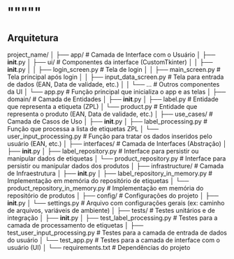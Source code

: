 # """""

## Arquitetura

project_name/
│
├── app/                           # Camada de Interface com o Usuário
│   ├── __init__.py
│   ├── ui/                        # Componentes da interface (CustomTkinter)
│   │   ├── __init__.py
│   │   ├── login_screen.py        # Tela de login
│   │   ├── main_screen.py         # Tela principal após login
│   │   ├── input_data_screen.py   # Tela para entrada de dados (EAN, Data de validade, etc.)
│   │   └── ...                    # Outros componentes da UI
│   └── app.py                     # Função principal que inicializa o app e as telas
│
├── domain/                        # Camada de Entidades
│   ├── __init__.py
│   ├── label.py                   # Entidade que representa a etiqueta (ZPL)
│   └── product.py                 # Entidade que representa o produto (EAN, Data de validade, etc.)
│
├── use_cases/                     # Camada de Casos de Uso
│   ├── __init__.py
│   ├── label_processing.py        # Função que processa a lista de etiquetas ZPL
│   └── user_input_processing.py   # Função para tratar os dados inseridos pelo usuário (EAN, etc.)
│
├── interfaces/                    # Camada de Interfaces (Abstração)
│   ├── __init__.py
│   ├── label_repository.py        # Interface para persistir ou manipular dados de etiquetas
│   └── product_repository.py      # Interface para persistir ou manipular dados dos produtos
│
├── infrastructure/                # Camada de Infraestrutura
│   ├── __init__.py
│   ├── label_repository_in_memory.py   # Implementação em memória do repositório de etiquetas
│   └── product_repository_in_memory.py # Implementação em memória do repositório de produtos
│
├── config/                        # Configurações do projeto
│   ├── __init__.py
│   └── settings.py                # Arquivo com configurações gerais (ex: caminho de arquivos, variáveis de ambiente)
│
├── tests/                         # Testes unitários e de integração
│   ├── __init__.py
│   ├── test_label_processing.py   # Testes para a camada de processamento de etiquetas
│   ├── test_user_input_processing.py  # Testes para a camada de entrada de dados do usuário
│   └── test_app.py                # Testes para a camada de interface com o usuário (UI)
│
└── requirements.txt               # Dependências do projeto
